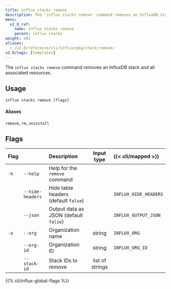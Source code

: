 ```yaml
---
title: influx stacks remove
description: The 'influx stacks remove' command removes an InfluxDB stack and all associated resources.
menu:
  v2_0_ref:
    name: influx stacks remove
    parent: influx stacks
weight: 201
aliases:
  - /v2.0/reference/cli/influx/pkg/stack/remove/
v2.0/tags: [templates]
---
```


The `influx stacks remove` command removes an InfluxDB stack and all associated resources.

## Usage
```
influx stacks remove [flags]
```

#### Aliases
`remove`, `rm`, `uninstall`

## Flags
| Flag |                  | Description                           | Input type      | {{< cli/mapped >}}    |
|:---- |:---              |:-----------                           |:----------:     |:------------------    |
| `-h` | `--help`         | Help for the `remove` command         |                 |                       |
|      | `--hide-headers` | Hide table headers (default `false`)  |                 | `INFLUX_HIDE_HEADERS` |
|      | `--json`         | Output data as JSON (default `false`) |                 | `INFLUX_OUTPUT_JSON`  |
| `-o` | `--org`          | Organization name                     | string          | `INFLUX_ORG`          |
|      | `--org-id`       | Organization ID                       | string          | `INFLUX_ORG_ID`       |
|      | `--stack-id`     | Stack IDs to remove                   | list of strings |                       |

{{% cli/influx-global-flags %}}

